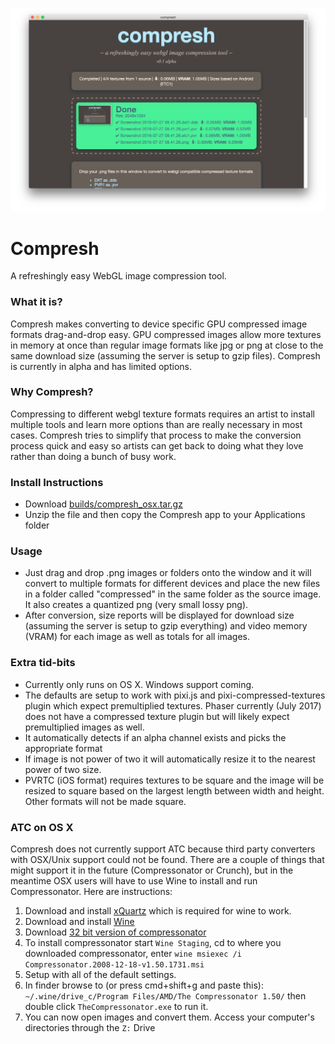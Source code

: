 ![compresh screenshot](./help/header.jpg)

# Compresh
A refreshingly easy WebGL image compression tool.

### What it is?
Compresh makes converting to device specific GPU compressed image formats drag-and-drop easy. GPU compressed images allow more textures in memory at once than regular image formats like jpg or png at close to the same download size (assuming the server is setup to gzip files). Compresh is currently in alpha and has limited options.

### Why Compresh?
Compressing to different webgl texture formats requires an artist to install multiple tools and learn more options than are really necessary in most cases. Compresh tries to simplify that process to make the conversion process quick and easy so artists can get back to doing what they love rather than doing a bunch of busy work.

### Install Instructions
- Download [builds/compresh_osx.tar.gz](https://github.com/MattOstgard/compresh/blob/master/builds/compresh_osx.tar.gz?raw=true)
- Unzip the file and then copy the Compresh app to your Applications folder

### Usage
- Just drag and drop .png images or folders onto the window and it will convert to multiple formats for different devices and place the new files in a folder called "compressed" in the same folder as the source image. It also creates a quantized png (very small lossy png).
- After conversion, size reports will be displayed for download size (assuming the server is setup to gzip everything) and video memory (VRAM) for each image as well as totals for all images.

### Extra tid-bits
- Currently only runs on OS X. Windows support coming.
- The defaults are setup to work with pixi.js and pixi-compressed-textures plugin which expect premultiplied textures. Phaser currently (July 2017) does not have a compressed texture plugin but will likely expect premultiplied images as well.
- It automatically detects if an alpha channel exists and picks the appropriate format
- If image is not power of two it will automatically resize it to the nearest power of two size.
- PVRTC (iOS format) requires textures to be square and the image will be resized to square based on the largest length between width and height. Other formats will not be made square.

### ATC on OS X
Compresh does not currently support ATC because third party converters with OSX/Unix support could not be found. There are a couple of things that might support it in the future (Compressonator or Crunch), but in the meantime OSX users will have to use Wine to install and run Compressonator. Here are instructions:
  1. Download and install [xQuartz](https://www.xquartz.org/) which is required for wine to work.
  2. Download and install [Wine](https://www.winehq.org/download/)
  3. Download [32 bit version of compressonator](http://developer.amd.com/tools-and-sdks/archive/games-cgi/the-compressonator/)
  4. To install compressonator start `Wine Staging`, cd to where you downloaded compressonator, enter `wine msiexec /i Compressonator.2008-12-18-v1.50.1731.msi`
  5. Setup with all of the default settings.
  6. In finder browse to (or press cmd+shift+g and paste this): `~/.wine/drive_c/Program Files/AMD/The Compressonator 1.50/` then double click `TheCompressonator.exe` to run it.
  7. You can now open images and convert them. Access your computer's directories through the `Z:` Drive
